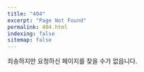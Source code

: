 ```yaml
---
title: "404"
excerpt: "Page Not Found"
permalink: 404.html
indexing: false
sitemap: false
---
```


죄송하지만 요청하신 페이지를 찾을 수가 없읍니다.
